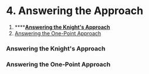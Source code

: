 # 4. Answering the Approach

1. \*\*\*\*[**Answering the Knight's Approach**](4.-answering-the-approach.md#answering-the-knights-approach)
2. [Answering the One-Point Approach](4.-answering-the-approach.md#answering-the-one-point-approach)

### Answering the Knight's Approach

### Answering the One-Point Approach

